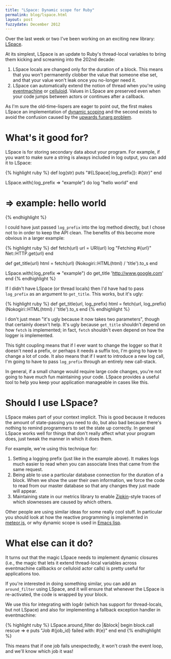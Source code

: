```yaml
---
title: "LSpace: Dynamic scope for Ruby"
permalink: blog/lspace.html
layout: post
fuzzydate: December 2012
---
```


Over the last week or two I've been working on an exciting new library:
[LSpace](https://github.com/ConradIrwin/lspace).

At its simplest, LSpace is an update to Ruby's thread-local variables to bring
them kicking and screaming into the 202nd decade:

1. LSpace locals are changed only for the duration of a block. This means that
   you won't permanently clobber the value that someone else set, and that your
   value won't leak once you no-longer need it.
2. LSpace can automatically extend the notion of thread when you're using
   [eventmachine](https://github.com/eventmachine/eventmachine) or
   [celluloid](http://celluloid.io). Values in LSpace are preserved even when your code
   jumps between actors or continues after a callback.

As I'm sure the old-time-lispers are eager to point out, the first makes
LSpace an implementation of
[dynamic scoping](http://en.wikipedia.org/wiki/Dynamic_scope#Lexical_scoping_and_dynamic_scoping)
and the second exists to avoid the confusion caused by the
[upwards funarg problem](http://en.wikipedia.org/wiki/Funarg_problem#Upwards_funarg_problem).

What's it good for?
===================

LSpace is for storing secondary data about your program. For example, if you
want to make sure a string is always included in log output, you can add it to
LSpace:

{% highlight ruby %}
def log(str)
  puts "#{LSpace[:log_prefix]}: #{str}"
end

LSpace.with(:log_prefix => "example") do
  log "hello world"
end
# => example: hello world
{% endhighlight %}

I could have just passed `log_prefix` into the log method directly, but I chose not to in
order to keep the API clean. The benefits of this become more obvious in a larger example:

{% highlight ruby %}
def fetch(url)
  url = URI(url)
  log "Fetching #{url}"
  Net::HTTP.get(url)
end

def get_title(url)
  html = fetch(url)
  (Nokogiri::HTML(html) / 'title').to_s
end

LSpace.with(:log_prefix => "example") do
  get_title 'http://www.google.com'
end
{% endhighlight %}

If I didn't have LSpace (or thread locals) then I'd have had to pass
`log_prefix` as an argument to `get_title`. This works, but it's ugly:

{% highlight ruby %}
def get_title(url, log_prefix)
  html = fetch(url, log_prefix)
  (Nokogiri::HTML(html) / 'title').to_s
end
{% endhighlight %}

I don't just mean "it's ugly because it now takes two parameters", though that
certainly doesn't help. It's ugly because `get_title` shouldn't depend on how
`fetch` is implemented; in fact, `fetch` shouldn't even depend on how the logger
is implemented.

This tight coupling means that if I ever want to change the logger so that it
doesn't need a prefix, or perhaps it needs a suffix too, I'm going to have to
change a lot of code. It also means that if I want to introduce a new log call,
I'm going to have to pass `log_prefix` through an entirely new call-stack.

In general, if a small change would require large code changes, you're not going to have
much fun maintaining your code. LSpace provides a useful tool to help you keep your
application manageable in cases like this.

Should I use LSpace?
====================

LSpace makes part of your context implicit. This is good because it reduces the amount of
state-passing you need to do, but also bad because there's nothing to remind programmers
to set the state up correctly. In general LSpace works well for things that don't really
affect what your program does, just tweak the manner in which it does them.

For example, we're using this technique for:

1. Setting a logging prefix (just like in the example above). It makes logs much
   easier to read when you can associate lines that came from the same request.
2. Being able to use a particular database connection for the duration of a
   block. When we show the user their own information, we force the code to read
   from our master database so that any changes they just made will appear.
3. Maintaining state in our metrics library to enable
   [Zipkin](http://twitter.github.com/zipkin/)-style traces of which slownesses
   are caused by which others.

Other people are using similar ideas for some really cool stuff. In particular
you should look at how the reactive programming is implemented in
[meteor.js](http://docs.meteor.com/#reactivity), or why dynamic scope is used in
[Emacs lisp](http://www.gnu.org/software/emacs/emacs-paper.html#SEC18).

What else can it do?
====================

It turns out that the magic LSpace needs to implement dynamic closures (i.e.,
the magic that lets it extend thread-local variables across eventmachine
callbacks or celluloid actor calls) is pretty useful for applications too.

If you're interested in doing something similar, you can add an `around_filter`
using LSpace, and it will ensure that whenever the LSpace is re-activated, the
code is wrapped by your block.

We use this for integrating with log4r (which has support for thread-locals, but
not LSpace) and also for implementing a fallback exception handler in
eventmachine:

{% highlight ruby %}
LSpace.around_filter do |&block|
  begin
    block.call
  rescue => e
    puts "Job #{job_id} failed with: #{e}"
  end
end
{% endhighlight %}

This means that if one job fails unexpectedly, it won't crash the event loop,
and we'll know which job it was!
